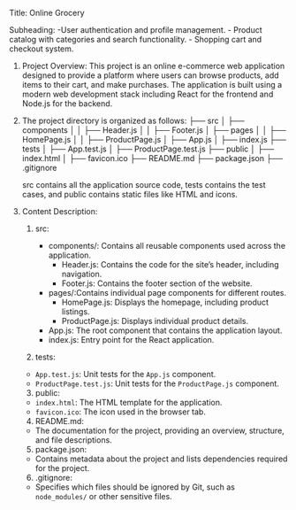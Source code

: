 Title: Online Grocery


Subheading: -User authentication and profile management.
            - Product catalog with categories and search functionality.
            - Shopping cart and checkout system.
1) Project Overview:
            This project is an online e-commerce web application designed to provide a platform where users can browse products, add items to their cart, and make purchases. The application is built using a modern web development stack including React for the frontend and Node.js for the backend.
2) The project directory is organized as follows:
            ├── src
            │   ├── components
            │   │   ├── Header.js
            │   │   ├── Footer.js
            │   ├── pages
            │   │   ├── HomePage.js
            │   │   ├── ProductPage.js
            │   ├── App.js
            │   ├── index.js
            ├── tests
            │   ├── App.test.js
            │   ├── ProductPage.test.js
            ├── public
            │   ├── index.html
            │   ├── favicon.ico
            ├── README.md
            ├── package.json
            ├── .gitignore
   
   src contains all the application source code, tests contains the test cases, and public contains static files like HTML and icons.

3) Content Description:
    1. src:
        - components/: Contains all reusable components used across the application.
           - Header.js:   Contains the code for the site’s header, including navigation.
           - Footer.js:   Contains the footer section of the website.
        - pages/:Contains individual page components for different routes.
           - HomePage.js: Displays the homepage, including product listings.
           - ProductPage.js: Displays individual product details.
        - App.js: The root component that contains the application layout.
        - index.js: Entry point for the React application.

   2. tests:
    - `App.test.js`: Unit tests for the `App.js` component.
    - `ProductPage.test.js`: Unit tests for the `ProductPage.js` component.

   3. public:
    - `index.html`: The HTML template for the application.
    - `favicon.ico`: The icon used in the browser tab.

   4. README.md:
    - The documentation for the project, providing an overview, structure, and file descriptions.

   5. package.json:
    - Contains metadata about the project and lists dependencies required for the project.

   6. .gitignore:
    - Specifies which files should be ignored by Git, such as `node_modules/` or other sensitive files.
   
            
            
